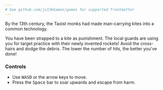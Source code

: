 ```yaml
---
# See github.com/js13kGames/games for supported frontmatter
---
```

By the 13th century, the Taoist monks had made man-carrying kites into a common technology.

You have been strapped to a kite as punishment. The local guards are using you for target practice with their newly invented rockets! Avoid the cross-hairs and dodge the debris.
The lower the number of hits, the better you've done!

### Controls
- Use <kbd>W</kbd><kbd>A</kbd><kbd>S</kbd><kbd>D</kbd> or the arrow keys to move.
- Press the <kbd>Space</kbd> bar to soar upwards and escape from harm.